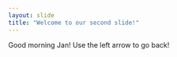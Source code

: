 ```yaml
---
layout: slide
title: "Welcome to our second slide!"
---
```

Good morning Jan!
Use the left arrow to go back!
